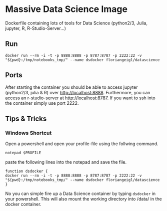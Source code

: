 # Massive Data Science Image
Dockerfile containing lots of tools for Data Science (python2/3, Julia, jupyter, R, R-Studio-Server...)

## Run
```
docker run --rm -i -t -p 8888:8888 -p 8787:8787 -p 2222:22 -v "${pwd}:/tmp/notebooks_tmp/" --name dsdocker floriangeigl/datascience
```

## Ports
After starting the container you should be able to access jupyter (python2/3, julia & R) over [http://localhost:8888](http://localhost:8888). Furthermore, you can access an r-studio-server at [http://localhost:8787](http://localhost:8787). If you want to ssh into the container simply use port 2222.

## Tips & Tricks

### Windows Shortcut
Open a powershell and open your profile-file using the follwing command.
```
notepad $PROFILE
```
paste the following lines into the notepad and save the file.
```
function dsdocker {
docker run --rm -i -t -p 8888:8888 -p 8787:8787 -p 2222:22 -v "${pwd}:/tmp/notebooks_tmp/" --name dsdocker floriangeigl/datascience
}
```
No you can simple fire up a Data Science container by typing ```dsdocker``` in your powershell. This will also mount the working directory into /data/ in the docker container.
